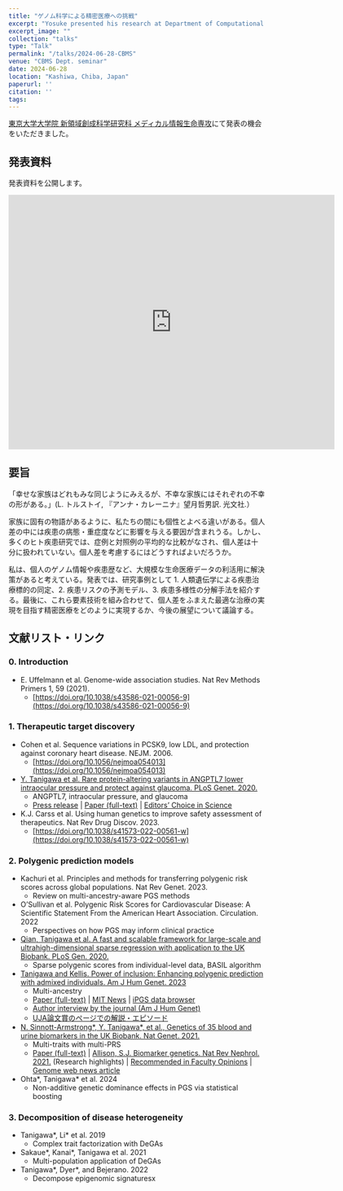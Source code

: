 ```yaml
---
title: "ゲノム科学による精密医療への挑戦"
excerpt: "Yosuke presented his research at Department of Computational Biology and Medical Sciences, UTokyo."
excerpt_image: ""
collection: "talks"
type: "Talk"
permalink: "/talks/2024-06-28-CBMS"
venue: "CBMS Dept. seminar"
date: 2024-06-28
location: "Kashiwa, Chiba, Japan"
paperurl: ''
citation: ''
tags:
---
```


[東京大学大学院 新領域創成科学研究科 メディカル情報生命専攻](https://www.cbms.k.u-tokyo.ac.jp/)にて発表の機会をいただきました。

## 発表資料

発表資料を公開します。

<iframe src="https://docs.google.com/presentation/d/e/2PACX-1vSgMHS6EoUtCHbQ1rz6KJrE2pK-2Q_Hf0i9667im3wn2W3EBudnf35-MsWechrOOapEik4tdRYETNfB/embed?start=false&loop=false&delayms=3000" frameborder="0" width="640" height="500" allowfullscreen="true" mozallowfullscreen="true" webkitallowfullscreen="true"></iframe>

## 要旨

「幸せな家族はどれもみな同じようにみえるが、不幸な家族にはそれぞれの不幸の形がある。」(L. トルストイ, 『アンナ・カレーニナ』望月哲男訳. 光文社.）

家族に固有の物語があるように、私たちの間にも個性とよべる違いがある。個人差の中には疾患の病態・重症度などに影響を与える要因が含まれうる。しかし、多くのヒト疾患研究では、症例と対照例の平均的な比較がなされ、個人差は十分に扱われていない。個人差を考慮するにはどうすればよいだろうか。

私は、個人のゲノム情報や疾患歴など、大規模な生命医療データの利活用に解決策があると考えている。発表では、研究事例として 1. 人類遺伝学による疾患治療標的の同定、2. 疾患リスクの予測モデル、3. 疾患多様性の分解手法を紹介する。最後に、これら要素技術を組み合わせて、個人差をふまえた最適な治療の実現を目指す精密医療をどのように実現するか、今後の展望について議論する。

## 文献リスト・リンク

### 0. Introduction

- E. Uffelmann et al. Genome-wide association studies. Nat Rev Methods Primers 1, 59 (2021).
  - [https://doi.org/10.1038/s43586-021-00056-9](https://doi.org/10.1038/s43586-021-00056-9)

### 1. Therapeutic target discovery

- Cohen et al. Sequence variations in PCSK9, low LDL, and protection against coronary heart disease. NEJM. 2006.
  - [https://doi.org/10.1056/nejmoa054013](https://doi.org/10.1056/nejmoa054013)
- [Y. Tanigawa et al. Rare protein-altering variants in ANGPTL7 lower intraocular pressure and protect against glaucoma. PLoS Genet. 2020.](/publication/2020-05-05-ANGPTL7)
  - ANGPTL7, intraocular pressure, and glaucoma
  - [Press release](https://www.finngen.fi/en/node/97) | [Paper (full-text)](https://doi.org/10.1371/journal.pgen.1008682) | [Editors’ Choice in Science](https://doi.org/10.1126/science.2020.368.6494.twil)
- K.J. Carss et al. Using human genetics to improve safety assessment of therapeutics. Nat Rev Drug Discov. 2023.
  - [https://doi.org/10.1038/s41573-022-00561-w](https://doi.org/10.1038/s41573-022-00561-w)

### 2. Polygenic prediction models

- Kachuri et al. Principles and methods for transferring polygenic risk scores across global populations. Nat Rev Genet. 2023.
  - Review on multi-ancestry-aware PGS methods
- O’Sullivan et al. Polygenic Risk Scores for Cardiovascular Disease: A Scientific Statement From the American Heart Association. Circulation. 2022
  - Perspectives on how PGS may inform clinical practice
- [Qian, Tanigawa et al. A fast and scalable framework for large-scale and ultrahigh-dimensional sparse regression with application to the UK Biobank. PLoS Gen. 2020.](/publication/2020-10-23-snpnet)
  - Sparse polygenic scores from individual-level data, BASIL algorithm
- [Tanigawa and Kellis. Power of inclusion: Enhancing polygenic prediction with admixed individuals. Am J Hum Genet. 2023](/publication/2023-10-26-ipgs)
  - Multi-ancestry
  - [Paper (full-text)](https://doi.org/10.1016/j.ajhg.2023.09.013) | [MIT News](https://news.mit.edu/2023/making-genetic-prediction-models-more-inclusive-1026) | [iPGS data browser](https://ipgs.mit.edu)
  - [Author interview by the journal (Am J Hum Genet)](https://www.ashg.org/careers-learning/career-interviews/inside-ajhg-with-yosuke-tanigawa/)
  - [UJA論文賞のページでの解説・エピソード](https://cheironinitiative.wixsite.com/uja-award/post/%E7%89%B9%E5%88%A5%E8%B3%9E-%E8%B0%B7%E5%B7%9D-%E6%B4%8B%E4%BB%8B-%E3%83%9E%E3%82%B5%E3%83%81%E3%83%A5%E3%83%BC%E3%82%BB%E3%83%83%E3%83%84%E5%B7%A5%E7%A7%91%E5%A4%A7%E5%AD%A6)
- [N. Sinnott-Armstrong\*, Y. Tanigawa\*, et al., Genetics of 35 blood and urine biomarkers in the UK Biobank. Nat Genet. 2021.](/publication/2021-01-18-biomarkers)
  - Multi-traits with multi-PRS
  - [Paper (full-text)](https://rdcu.be/cdMmM) | [Allison, S.J. Biomarker genetics. Nat Rev Nephrol. 2021.](https://doi.org/10.1038/s41581-021-00400-y) (Research highlights) | [Recommended in Faculty Opinions](https://doi.org/10.3410/f.739382438.793583091) | [Genome web news article](https://www.genomeweb.com/microarrays-multiplexing/blood-urine-biomarker-study-leads-linked-loci-disease-related-risk-scores)
- Ohta\*, Tanigawa\* et al. 2024
  - Non-additive genetic dominance effects in PGS via statistical boosting

### 3. Decomposition of disease heterogeneity

- Tanigawa\*, Li\* et al. 2019
  - Complex trait factorization with DeGAs
- Sakaue\*, Kanai\*, Tanigawa et al. 2021
  - Multi-population application of DeGAs
- Tanigawa\*, Dyer\*, and Bejerano. 2022
  - Decompose epigenomic signaturesx

